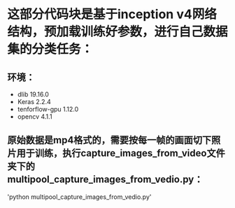 # 这部分代码块是基于inception v4网络结构，预加载训练好参数，进行自己数据集的分类任务：


## 环境：
   * dlib 19.16.0 
   * Keras 2.2.4
   * tenforflow-gpu 1.12.0
   * opencv 4.1.1
   
## 原始数据是mp4格式的，需要按每一帧的画面切下照片用于训练，执行capture_images_from_video文件夹下的multipool_capture_images_from_vedio.py：

'python multipool_capture_images_from_vedio.py'
    
